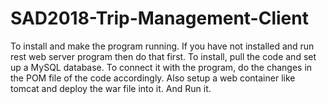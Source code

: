 # SAD2018-Trip-Management-Client
To install and make the program running. If you have not installed and run rest web
server program then do that first.
To install, pull the code and set up a MySQL database. To connect it with the program,
do the changes in the POM file of the code accordingly.
Also setup a web container like tomcat and deploy the war file into it.
And Run it.
